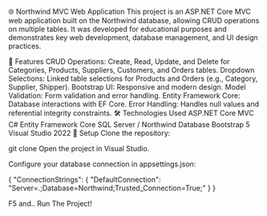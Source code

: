 🌐 Northwind MVC Web Application
This project is an ASP.NET Core MVC web application built on the Northwind database, allowing CRUD operations on multiple tables. It was developed for educational purposes and demonstrates key web development, database management, and UI design practices.

🔹 Features
CRUD Operations: Create, Read, Update, and Delete for Categories, Products, Suppliers, Customers, and Orders tables.
Dropdown Selections: Linked table selections for Products and Orders (e.g., Category, Supplier, Shipper).
Bootstrap UI: Responsive and modern design.
Model Validation: Form validation and error handling.
Entity Framework Core: Database interactions with EF Core.
Error Handling: Handles null values and referential integrity constraints.
🛠 Technologies Used
ASP.NET Core MVC
C#
Entity Framework Core
SQL Server / Northwind Database
Bootstrap 5
Visual Studio 2022
🚀 Setup
Clone the repository:

git clone <repo-link>
Open the project in Visual Studio.

Configure your database connection in appsettings.json:

{ "ConnectionStrings": { "DefaultConnection": "Server=.;Database=Northwind;Trusted_Connection=True;" } }

F5 and.. Run The Project!
